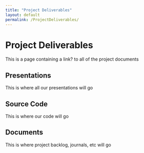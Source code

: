 ```yaml
---
title: "Project Deliverables"
layout: default
permalink: /ProjectDeliverables/
--- 
```

# Project Deliverables
This is a page containing a link? to all of the project documents
## Presentations
This is where all our presentations will go
## Source Code
This is where our code will go
## Documents
This is where project backlog, journals, etc will go


